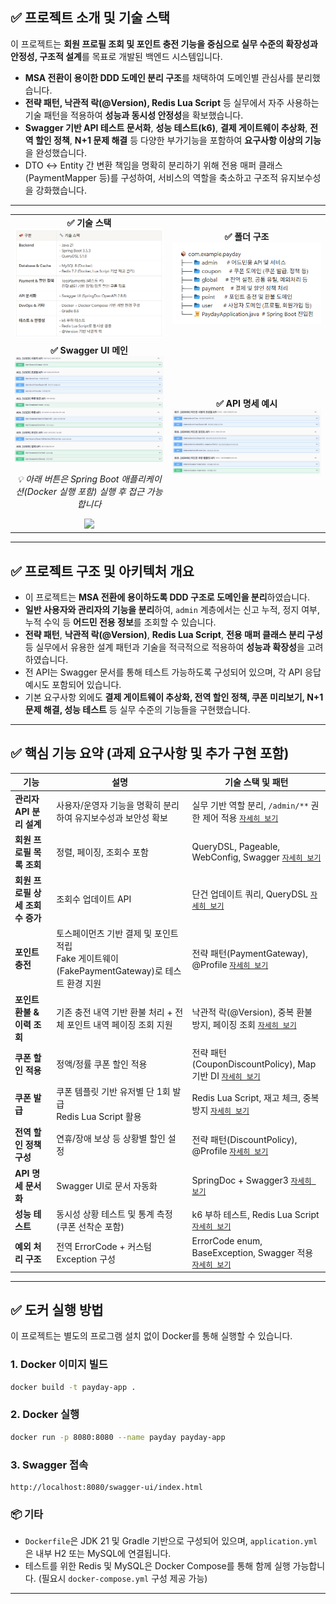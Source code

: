 
## ✅ 프로젝트 소개 및 기술 스택

이 프로젝트는 **회원 프로필 조회 및 포인트 충전 기능을 중심으로 실무 수준의 확장성과 안정성, 구조적 설계**를 목표로 개발된 백엔드 시스템입니다.

- **MSA 전환이 용이한 DDD 도메인 분리 구조**를 채택하여 도메인별 관심사를 분리했습니다.
- **전략 패턴, 낙관적 락(@Version), Redis Lua Script** 등 실무에서 자주 사용하는 기술 패턴을 적용하여 **성능과 동시성 안정성**을 확보했습니다.
- **Swagger 기반 API 테스트 문서화**, **성능 테스트(k6)**, **결제 게이트웨이 추상화**, **전역 할인 정책**, **N+1 문제 해결** 등 다양한 부가기능을 포함하여 **요구사항 이상의 기능**을 완성했습니다.
- DTO ↔ Entity 간 변환 책임을 명확히 분리하기 위해 전용 매퍼 클래스(PaymentMapper 등)를 구성하여, 서비스의 역할을 축소하고 구조적 유지보수성을 강화했습니다.

---
<table align="center">
  <tr>
    <td align="center" width="50%">
      <b>✅ 기술 스택</b><br>
      <img src="images/techstack.png" width="320"/><br>
    </td>
    <td align="center" width="50%">
      <b>✅ 폴더 구조</b><br>
      <img src="images/folderstructure.png" width="320"/><br>
      <a href="docs/folder-structure.md" target="_blank">
      </a>
    </td>
  </tr>
  <tr>
    <td align="center" width="50%">
      <b>✅ Swagger UI 메인</b><br>
      <img src="images/swagger1.png" width="320"/><br>
      <p><i>💡 아래 버튼은 Spring Boot 애플리케이션(Docker 실행 포함) 실행 후 접근 가능합니다</i></p>
      <a href="http://localhost:8080/swagger-ui/index.html" target="_blank">
        <img src="https://img.shields.io/badge/Swagger_UI_접속하기-blue?style=flat-square"/>
      </a>
    </td>
    <td align="center" width="50%">
      <b>✅ API 명세 예시</b><br>
      <img src="images/swagger2.png" width="320"/><br>
      <a href="docs/folder-structure.md" target="_blank">
      </a>
    </td>
  </tr>
</table>

---

## ✅ 프로젝트 구조 및 아키텍처 개요

- 이 프로젝트는 **MSA 전환에 용이하도록 DDD 구조로 도메인을 분리**하였습니다.
- **일반 사용자와 관리자의 기능을 분리**하여, `admin` 계층에서는 신고 누적, 정지 여부, 누적 수익 등 **어드민 전용 정보**를 조회할 수 있습니다.
- **전략 패턴**, **낙관적 락(@Version)**, **Redis Lua Script**, **전용 매퍼 클래스 분리 구성** 등 실무에서 유용한 설계 패턴과 기술을 적극적으로 적용하여 **성능과 확장성**을 고려하였습니다.
- 전 API는 Swagger 문서를 통해 테스트 가능하도록 구성되어 있으며, 각 API 응답 예시도 포함되어 있습니다.
- 기본 요구사항 외에도 **결제 게이트웨이 추상화, 전역 할인 정책, 쿠폰 미리보기, N+1 문제 해결, 성능 테스트** 등 실무 수준의 기능들을 구현했습니다.

---

## ✅ 핵심 기능 요약 (과제 요구사항 및 추가 구현 포함)

| 기능 | 설명                                                               | 기술 스택 및 패턴                                                               |
|------|------------------------------------------------------------------|--------------------------------------------------------------------------|
| **관리자 API 분리 설계** | 사용자/운영자 기능을 명확히 분리하여 유지보수성과 보안성 확보 | 실무 기반 역할 분리, `/admin/**` 권한 제어 적용 [`자세히 보기`](docs/api-구성-요약-일반-사용자--어드민-분리-설계.md) |
| **회원 프로필 목록 조회** | 정렬, 페이징, 조회수 포함                                                  | QueryDSL, Pageable, WebConfig, Swagger [`자세히 보기`](docs/회원-프로필-조회.md)     |
| **회원 프로필 상세 조회수 증가** | 조회수 업데이트 API                                                     | 단건 업데이트 쿼리, QueryDSL [`자세히 보기`](docs/조회수-업데이트.md)                        |
| **포인트 충전** | 토스페이먼츠 기반 결제 및 포인트 적립<br>Fake 게이트웨이(FakePaymentGateway)로 테스트 환경 지원 | 전략 패턴(PaymentGateway), @Profile [`자세히 보기`](docs/포인트-충전.md)               |
| **포인트 환불 & 이력 조회** | 기존 충전 내역 기반 환불 처리 + 전체 포인트 내역 페이징 조회 지원 | 낙관적 락(@Version), 중복 환불 방지, 페이징 조회 [`자세히 보기`](docs/포인트-환불--이력-조회.md)      |
| **쿠폰 할인 적용** | 정액/정률 쿠폰 할인 적용                                                   | 전략 패턴(CouponDiscountPolicy), Map 기반 DI [`자세히 보기`](docs/쿠폰-할인.md.md)        |
| **쿠폰 발급** | 쿠폰 템플릿 기반 유저별 단 1회 발급<br>Redis Lua Script 활용                     | Redis Lua Script, 재고 체크, 중복 방지 [`자세히 보기`](docs/쿠폰-발급.md)                 |
| **전역 할인 정책 구성** | 연휴/장애 보상 등 상황별 할인 설정                                             | 전략 패턴(DiscountPolicy), @Profile [`자세히 보기`](docs/전역-할인.md)                |
| **API 명세 문서화** | Swagger UI로 문서 자동화                                               | SpringDoc + Swagger3 [`자세히 보기`](docs/swagger-ui.md)                      |
| **성능 테스트** | 동시성 상황 테스트 및 통계 측정 (쿠폰 선착순 포함)                                   | k6 부하 테스트, Redis Lua Script [`자세히 보기`](docs/성능-테스트.md)                   |
| **예외 처리 구조** | 전역 ErrorCode + 커스텀 Exception 구성                                  | ErrorCode enum, BaseException, Swagger 적용 [`자세히 보기`](docs/예외-처리.md)      |

---

## ✅ 도커 실행 방법

이 프로젝트는 별도의 프로그램 설치 없이 Docker를 통해 실행할 수 있습니다.

### 1. Docker 이미지 빌드

```bash
docker build -t payday-app .
````

### 2. Docker 실행

```bash
docker run -p 8080:8080 --name payday payday-app
```

### 3. Swagger 접속

```
http://localhost:8080/swagger-ui/index.html
```

### 📦 기타

* `Dockerfile`은 JDK 21 및 Gradle 기반으로 구성되어 있으며, `application.yml`은 내부 H2 또는 MySQL에 연결됩니다.
* 테스트를 위한 Redis 및 MySQL은 Docker Compose를 통해 함께 실행 가능합니다. (필요시 `docker-compose.yml` 구성 제공 가능)

---



